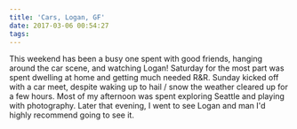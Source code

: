 ```yaml
---
title: 'Cars, Logan, GF'
date: 2017-03-06 00:54:27
tags:
---
```

This weekend has been a busy one spent with good friends, hanging around the car scene, and watching Logan! Saturday for the most part was spent dwelling at home and getting much needed R&R. Sunday kicked off with a car meet, despite waking up to hail / snow the weather cleared up for a few hours. Most of my afternoon was spent exploring Seattle and playing with photography. Later that evening, I went to see Logan and man I'd highly recommend going to see it.
